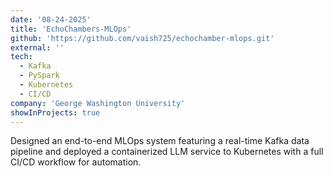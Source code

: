 ```yaml
---
date: '08-24-2025'
title: 'EchoChambers-MLOps'
github: 'https://github.com/vaish725/echochamber-mlops.git'
external: ''
tech:
  - Kafka
  - PySpark
  - Kubernetes
  - CI/CD
company: 'George Washington University'
showInProjects: true
---
```


Designed an end-to-end MLOps system featuring a real-time Kafka data pipeline and deployed a containerized LLM service to Kubernetes with a full CI/CD workflow for automation.